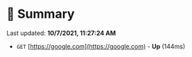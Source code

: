 # 📖 Summary
Last updated: **10/7/2021, 11:27:24 AM**

- `GET` [https://google.com](https://google.com) - **Up** (144ms)
